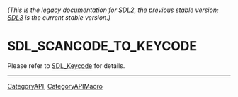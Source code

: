 ###### (This is the legacy documentation for SDL2, the previous stable version; [SDL3](https://wiki.libsdl.org/SDL3/) is the current stable version.)
# SDL_SCANCODE_TO_KEYCODE

Please refer to [SDL_Keycode](SDL_Keycode) for details.

----
[CategoryAPI](CategoryAPI), [CategoryAPIMacro](CategoryAPIMacro)

